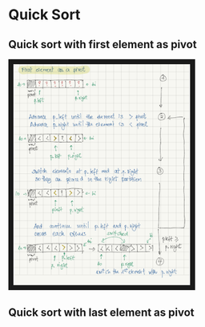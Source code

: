 # Quick Sort 

## Quick sort with first element as pivot

<img src="./images/quicksort-1stelement-pivot.png"
alt="Quick sort with 1st element as pivot" width="70%" height="70%" border="10" /></a>


## Quick sort with last element as pivot
